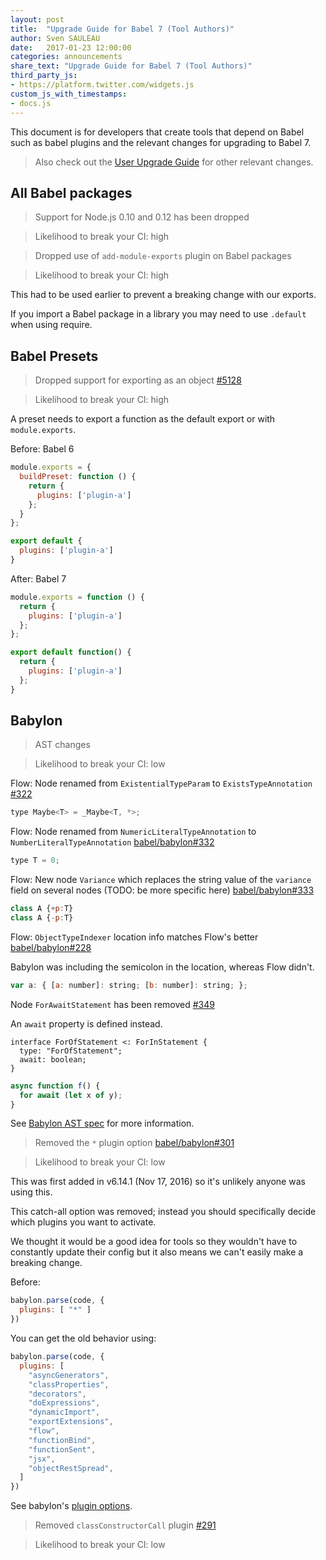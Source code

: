 ```yaml
---
layout: post
title:  "Upgrade Guide for Babel 7 (Tool Authors)"
author: Sven SAULEAU
date:   2017-01-23 12:00:00
categories: announcements
share_text: "Upgrade Guide for Babel 7 (Tool Authors)"
third_party_js:
- https://platform.twitter.com/widgets.js
custom_js_with_timestamps:
- docs.js
---
```


This document is for developers that create tools that depend on Babel such as babel plugins and the relevant changes for upgrading to Babel 7.

> Also check out the [User Upgrade Guide](/blog/2017/01/23/upgrade-guide-for-babel-7) for other relevant changes.

## All Babel packages

> Support for Node.js 0.10 and 0.12 has been dropped

> Likelihood to break your CI: high
 
> Dropped use of `add-module-exports` plugin on Babel packages

> Likelihood to break your CI: high

This had to be used earlier to prevent a breaking change with our exports.

If you import a Babel package in a library you may need to use `.default` when using require.

## Babel Presets

> Dropped support for exporting as an object [#5128](https://github.com/babel/babel/pull/5128)

> Likelihood to break your CI: high

A preset needs to export a function as the default export or with `module.exports`.

Before: Babel 6

```js
module.exports = {
  buildPreset: function () {
    return {
      plugins: ['plugin-a']
    };
  }
};
```

```js
export default {
  plugins: ['plugin-a']
}
```

After: Babel 7

```js
module.exports = function () {
  return {
    plugins: ['plugin-a']
  };
};
```

```js
export default function() {
  return {
    plugins: ['plugin-a']
  };
}
```

## Babylon

> AST changes

> Likelihood to break your CI: low

Flow: Node renamed from `ExistentialTypeParam` to `ExistsTypeAnnotation` [#322](https://github.com/babel/babylon/pull/322)

```js
type Maybe<T> = _Maybe<T, *>;
```

Flow: Node renamed from `NumericLiteralTypeAnnotation` to `NumberLiteralTypeAnnotation` [babel/babylon#332](https://github.com/babel/babylon/pull/332)

```js
type T = 0;
```

Flow: New node `Variance` which replaces the string value of the `variance` field on several nodes (TODO: be more specific here) [babel/babylon#333](https://github.com/babel/babylon/pull/333)

```js
class A {+p:T}
class A {-p:T}
```

Flow: `ObjectTypeIndexer` location info matches Flow's better [babel/babylon#228](https://github.com/babel/babylon/pull/228)

Babylon was including the semicolon in the location, whereas Flow didn't.

```js
var a: { [a: number]: string; [b: number]: string; };
```

Node `ForAwaitStatement` has been removed [#349](https://github.com/babel/babylon/pull/349)

An `await` property is defined instead.

```text
interface ForOfStatement <: ForInStatement {
  type: "ForOfStatement";
  await: boolean;
}
```

```js
async function f() {
  for await (let x of y);
}
```

See [Babylon AST spec](https://github.com/babel/babylon/blob/7.0/ast/spec.md) for more information.

> Removed the `*` plugin option [babel/babylon#301](https://github.com/babel/babylon/pull/301)

> Likelihood to break your CI: low

This was first added in v6.14.1 (Nov 17, 2016) so it's unlikely anyone was using this.

This catch-all option was removed; instead you should specifically decide which plugins you want to activate.

We thought it would be a good idea for tools so they wouldn't have to constantly update their config but it also means we can't easily make a breaking change.

Before:

```js
babylon.parse(code, {
  plugins: [ "*" ]
})
```

You can get the old behavior using:

```js
babylon.parse(code, {
  plugins: [
    "asyncGenerators",
    "classProperties",
    "decorators",
    "doExpressions",
    "dynamicImport",
    "exportExtensions",
    "flow",
    "functionBind",
    "functionSent",
    "jsx",
    "objectRestSpread",
  ]
})
```

See babylon's [plugin options](https://babeljs.io/docs/core-packages/babylon/#api-plugins).

> Removed `classConstructorCall` plugin [#291](https://github.com/babel/babylon/pull/291)

> Likelihood to break your CI: low
